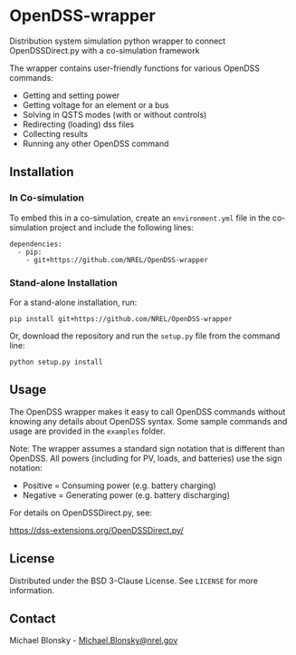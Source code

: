 # OpenDSS-wrapper
Distribution system simulation python wrapper to connect OpenDSSDirect.py with a co-simulation framework

The wrapper contains user-friendly functions for various OpenDSS commands:
* Getting and setting power
* Getting voltage for an element or a bus
* Solving in QSTS modes (with or without controls)
* Redirecting (loading) dss files
* Collecting results 
* Running any other OpenDSS command

## Installation

### In Co-simulation
To embed this in a co-simulation, create an `environment.yml` file in the co-simulation
project and include the following lines:

```
dependencies:
  - pip:
    - git+https://github.com/NREL/OpenDSS-wrapper
```

### Stand-alone Installation

For a stand-alone installation, run:

```
pip install git+https://github.com/NREL/OpenDSS-wrapper
```

Or, download the repository and run the `setup.py` file from the command line:

```
python setup.py install
```

## Usage

The OpenDSS wrapper makes it easy to call OpenDSS commands without knowing any details about
OpenDSS syntax. Some sample commands and usage are provided in the `examples` folder.

Note: The wrapper assumes a standard sign notation that is different than OpenDSS.
All powers (including for PV, loads, and batteries) use the sign notation:

* Positive = Consuming power (e.g. battery charging)
* Negative = Generating power (e.g. battery discharging)

For details on OpenDSSDirect.py, see:

https://dss-extensions.org/OpenDSSDirect.py/

## License

Distributed under the BSD 3-Clause License. See `LICENSE` for more information.

## Contact

Michael Blonsky - <Michael.Blonsky@nrel.gov>
